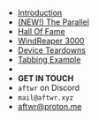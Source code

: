 - [Introduction](/)
- [(NEW!) The Parallel](parallel/parallel-mc.md)
- [Hall Of Fame](HallOfFame/halloffame.md)
- [WindReaper 3000](WindReaper3000/windreaper_3000)
- [Device Teardowns](DeviceTeardowns/deviceteardowns.md)
- [Tabbing Example](tabbing)
-
- **GET IN TOUCH**
- `aftwr` on Discord
- `mail@aftwr.xyz`
- aftwr@proton.me


